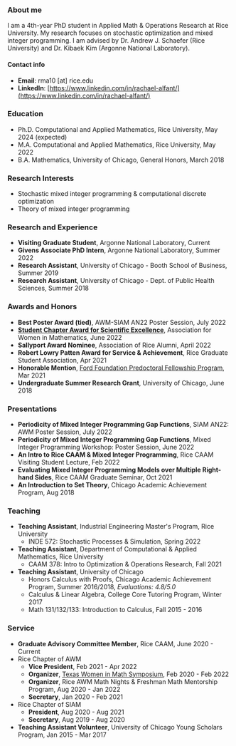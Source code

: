 ### About me

I am a 4th-year PhD student in Applied Math & Operations Research at Rice University. My research focuses on stochastic optimization and mixed integer programming. I am advised by Dr. Andrew J. Schaefer (Rice University) and Dr. Kibaek Kim (Argonne National Laboratory). 

#### Contact info
- **Email**: rma10 [at] rice.edu
- **LinkedIn**: [https://www.linkedin.com/in/rachael-alfant/](https://www.linkedin.com/in/rachael-alfant/)

### Education
- Ph.D. Computational and Applied Mathematics, Rice University, May 2024 (expected)
- M.A. Computational and Applied Mathematics, Rice University, May 2022
- B.A. Mathematics, University of Chicago, General Honors, March 2018

### Research Interests
- Stochastic mixed integer programming & computational discrete optimization
- Theory of mixed integer programming 

### Research and Experience 
- **Visiting Graduate Student**, Argonne National Laboratory, Current
- **Givens Associate PhD Intern**, Argonne National Laboratory, Summer 2022
- **Research Assistant**, University of Chicago - Booth School of Business, Summer 2019
- **Research Assistant**, University of Chicago - Dept. of Public Health Sciences, Summer 2018

### Awards and Honors
- **Best Poster Award (tied)**, AWM-SIAM AN22 Poster Session, July 2022
- **[Student Chapter Award for Scientific Excellence](https://cmor.rice.edu/news/rice-awm-honored-student-chapter-award)**, Association for Women in Mathematics, June 2022
- **Sallyport Award Nominee**, Association of Rice Alumni, April 2022
- **Robert Lowry Patten Award for Service & Achievement**, Rice Graduate Student Association, Apr 2021
- **Honorable Mention**, [Ford Foundation Predoctoral Fellowship Program](https://nrc58.nas.edu/FordFellows20/ExtRpts/PressReleaseRoster.aspx?RptMode=HM&CompYr=2021), Mar 2021
- **Undergraduate Summer Research Grant**, University of Chicago, June 2018

### Presentations 
- **Periodicity of Mixed Integer Programming Gap Functions**, SIAM AN22: AWM Poster Session, July 2022
- **Periodicity of Mixed Integer Programming Gap Functions**, Mixed Integer Programming Workshop: Poster Session, June 2022
- **An Intro to Rice CAAM & Mixed Integer Programming**, Rice CAAM Visiting Student Lecture, Feb 2022
- **Evaluating Mixed Integer Programming Models over Multiple Right-hand Sides**, Rice CAAM Graduate Seminar, Oct 2021
- **An Introduction to Set Theory**, Chicago Academic Achievement Program, Aug 2018

### Teaching
- **Teaching Assistant**, Industrial Engineering Master's Program, Rice University
  - INDE 572: Stochastic Processes & Simulation, Spring 2022
- **Teaching Assistant**, Department of Computational & Applied Mathematics, Rice University
  - CAAM 378: Intro to Optimization & Operations Research, Fall 2021
- **Teaching Assistant**, University of Chicago
  - Honors Calculus with Proofs, Chicago Academic Achievement Program, Summer 2016/2018, _Evaluations: 4.8/5.0_
  - Calculus & Linear Algebra, College Core Tutoring Program, Winter 2017
  - Math 131/132/133: Introduction to Calculus, Fall 2015 - 2016 

### Service
- **Graduate Advisory Committee Member**, Rice CAAM, June 2020 - Current
- Rice Chapter of AWM
  - **Vice President**, Feb 2021 - Apr 2022
  - **Organizer**, [Texas Women in Math Symposium](https://sites.google.com/view/twims-2022/about), Feb 2020 - Feb 2022
  - **Organizer**, Rice AWM Math Nights & Freshman Math Mentorship Program, Aug 2020 - Jan 2022
  - **Secretary**, Jan 2020 - Feb 2021
- Rice Chapter of SIAM
  - **President**, Aug 2020 - Aug 2021
  - **Secretary**, Aug 2019 - Aug 2020
- **Teaching Assistant Volunteer**, University of Chicago Young Scholars Program, Jan 2015 - Mar 2017 
